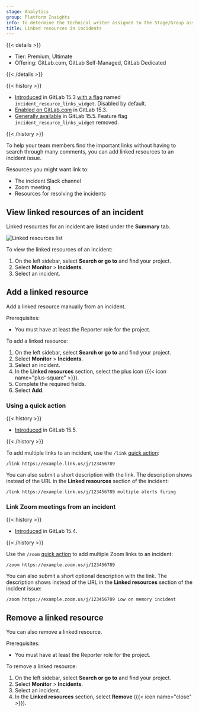 ```yaml
---
stage: Analytics
group: Platform Insights
info: To determine the technical writer assigned to the Stage/Group associated with this page, see https://handbook.gitlab.com/handbook/product/ux/technical-writing/#assignments
title: Linked resources in incidents
---
```


{{< details >}}

- Tier: Premium, Ultimate
- Offering: GitLab.com, GitLab Self-Managed, GitLab Dedicated

{{< /details >}}

{{< history >}}

- [Introduced](https://gitlab.com/gitlab-org/gitlab/-/issues/230852) in GitLab 15.3 [with a flag](../../administration/feature_flags/_index.md) named `incident_resource_links_widget`. Disabled by default.
- [Enabled on GitLab.com](https://gitlab.com/gitlab-org/gitlab/-/issues/364755) in GitLab 15.3.
- [Generally available](https://gitlab.com/gitlab-org/gitlab/-/issues/364755) in GitLab 15.5. Feature flag `incident_resource_links_widget` removed.

{{< /history >}}

To help your team members find the important links without having to search through many comments,
you can add linked resources to an incident issue.

Resources you might want link to:

- The incident Slack channel
- Zoom meeting
- Resources for resolving the incidents

## View linked resources of an incident

Linked resources for an incident are listed under the **Summary** tab.

![Linked resources list](img/linked_resources_list_v15_3.png)

To view the linked resources of an incident:

1. On the left sidebar, select **Search or go to** and find your project.
1. Select **Monitor** > **Incidents**.
1. Select an incident.

## Add a linked resource

Add a linked resource manually from an incident.

Prerequisites:

- You must have at least the Reporter role for the project.

To add a linked resource:

1. On the left sidebar, select **Search or go to** and find your project.
1. Select **Monitor** > **Incidents**.
1. Select an incident.
1. In the **Linked resources** section, select the plus icon ({{< icon name="plus-square" >}}).
1. Complete the required fields.
1. Select **Add**.

### Using a quick action

{{< history >}}

- [Introduced](https://gitlab.com/gitlab-org/gitlab/-/issues/374964) in GitLab 15.5.

{{< /history >}}

To add multiple links to an incident, use the `/link`
[quick action](../../user/project/quick_actions.md):

```plaintext
/link https://example.link.us/j/123456789
```

You can also submit a short description with the link.
The description shows instead of the URL in the **Linked resources** section of the incident:

```plaintext
/link https://example.link.us/j/123456789 multiple alerts firing
```

### Link Zoom meetings from an incident

{{< history >}}

- [Introduced](https://gitlab.com/gitlab-org/gitlab/-/issues/230853) in GitLab 15.4.

{{< /history >}}

Use the `/zoom` [quick action](../../user/project/quick_actions.md) to add multiple Zoom links to an incident:

```plaintext
/zoom https://example.zoom.us/j/123456789
```

You can also submit a short optional description with the link. The description shows instead of the URL in the **Linked resources** section of the incident issue:

```plaintext
/zoom https://example.zoom.us/j/123456789 Low on memory incident
```

## Remove a linked resource

You can also remove a linked resource.

Prerequisites:

- You must have at least the Reporter role for the project.

To remove a linked resource:

1. On the left sidebar, select **Search or go to** and find your project.
1. Select **Monitor** > **Incidents**.
1. Select an incident.
1. In the **Linked resources** section, select **Remove** ({{< icon name="close" >}}).
